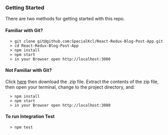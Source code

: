 ### Getting Started

There are two methods for getting started with this repo.

#### Familiar with Git?

```
  > git clone git@github.com:SpecialKcl/React-Redux-Blog-Post-App.git
  > cd React-Redux-Blog-Post-App
  > npm install
  > npm start
  > in your Browser open http://localhost:3000
```

#### Not Familiar with Git?
Click [here](https://github.com/SpecialKcl/React-Redux-Blog-Post-App.git) then download the .zip file.  Extract the contents of the zip file, then open your terminal, change to the project directory, and:

```
  > npm install
  > npm start
  > in your Browser open http://localhost:3000
```

#### To run Integration Test
```
  > npm test
